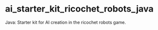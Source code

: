 # ai_starter_kit_ricochet_robots_java
Java: Starter kit for AI creation in the ricochet robots game.
